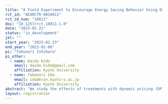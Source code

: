 ```yaml
---
title: "A Field Experiment to Encourage Energy Saving Behavior Using Different Defaults and Dynamic Pricing"
rct_id: "AEARCTR-0010811"
rct_id_num: "10811"
doi: "10.1257/rct.10811-1.0"
date: "2023-01-21"
status: "in_development"
jel: ""
start_year: "2023-01-23"
end_year: "2023-02-06"
pi: "Takunori Ishihara"
pi_other:
  - name: Daido Kido
    email: daido.kido@gmail.com
    affiliation: Kyoto University
  - name: Takanori Ida
    email: ida@econ.kyoto-u.ac.jp
    affiliation: Kyoto University
abstract: "We study the effects of treatments with dynamic pricing (DP) on electricity-saving behavior. Furthermore, we analyze whether different defaults lead to different treatment effects."
layout: registration
---
```


